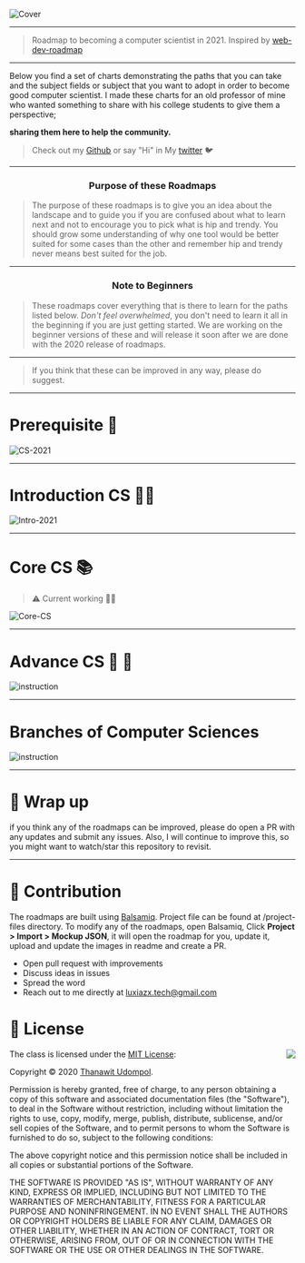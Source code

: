 ![Cover](img/COVER.png)

***

> Roadmap to becoming a computer scientist in 2021.
> Inspired by [web-dev-roadmap](https://github.com/kamranahmedse/developer-roadmap)

***

<p>
Below you find a set of charts demonstrating the paths that you can take and the subject fields or subject  that you want to adopt in order to become good computer scientist.  I made these charts for an old professor of mine who wanted something to share with his college students to give them a perspective;

<b>sharing them here to help the community.</b>
</p>

> Check out my [Github](www.github.com/LUXIAZx) or say "Hi" in My [twitter](https://twitter.com/ZxLuxia) 🐦

***

<h3 align="center"><strong>Purpose of these Roadmaps</strong></h3>

> The purpose of these roadmaps is to give you an idea about the landscape and to guide you if you are confused about what to learn next and not to encourage you to pick what is hip and trendy. You should grow some understanding of why one tool would be better suited for some cases than the other and remember hip and trendy never means best suited for the job.

***

<h3 align="center"><strong>Note to Beginners</strong></h3>

> These roadmaps cover everything that is there to learn for the paths listed below. 
> _Don't feel overwhelmed_,
> you don't need to learn it all in the beginning if you are just getting started. We are working on the beginner versions of these and will release it soon after we are done with the 2020 release of roadmaps.

***

> If you think that these can be improved in any way, please do suggest.

***

# Prerequisite 📝

![CS-2021](img/CS-2021.png)

***

# Introduction CS 🧑‍🎓


![Intro-2021](img/Intro-CS.png)

***
# Core CS  📚

> ⚠️ Current working :factory_worker:

![Core-CS](img/Core-CS.png)
***
# Advance CS 🚀 👾


![instruction](img/instruction.png)
***
# Branches of Computer Sciences


![instruction](img/instruction.png)
***
# 🚧 Wrap up

if you think any of the roadmaps can be improved, please do open a PR with any updates and submit any issues. Also, I will continue to improve this, so you might want to watch/star this repository to revisit.


***

# 🙌 Contribution

The roadmaps are built using [Balsamiq](https://balsamiq.com/wireframes/). Project file can be found at /project-files directory. To modify any of the roadmaps, open Balsamiq, 
Click __Project > Import > Mockup JSON__, it will open the roadmap for you, update it, upload and update the images in readme and create a PR.

* Open pull request with improvements
* Discuss ideas in issues
* Spread the word
* Reach out to me directly at luxiazx.tech@gmail.com

# 🚥 License


<img align="right" src="http://opensource.org/trademarks/opensource/OSI-Approved-License-100x137.png">

The class is licensed under the [MIT License](http://opensource.org/licenses/MIT):

Copyright &copy; 2020 [Thanawit Udompol](http://www.github.com/LUXIAZx).

Permission is hereby granted, free of charge, to any person obtaining a copy of this software and associated documentation files (the "Software"), to deal in the Software without restriction, including without limitation the rights to use, copy, modify, merge, publish, distribute, sublicense, and/or sell copies of the Software, and to permit persons to whom the Software is furnished to do so, subject to the following conditions:

The above copyright notice and this permission notice shall be included in all copies or substantial portions of the Software.

THE SOFTWARE IS PROVIDED "AS IS", WITHOUT WARRANTY OF ANY KIND, EXPRESS OR IMPLIED, INCLUDING BUT NOT LIMITED TO THE WARRANTIES OF MERCHANTABILITY, FITNESS FOR A PARTICULAR PURPOSE AND NONINFRINGEMENT. IN NO EVENT SHALL THE AUTHORS OR COPYRIGHT HOLDERS BE LIABLE FOR ANY CLAIM, DAMAGES OR OTHER LIABILITY, WHETHER IN AN ACTION OF CONTRACT, TORT OR OTHERWISE, ARISING FROM, OUT OF OR IN CONNECTION WITH THE SOFTWARE OR THE USE OR OTHER DEALINGS IN THE SOFTWARE.
